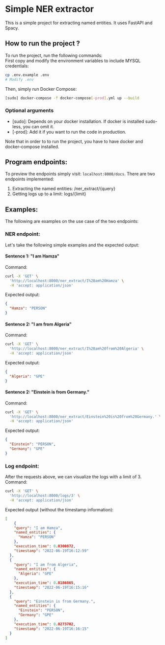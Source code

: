 # Simple NER extractor
This is a simple project for extracting named entities. It uses FastAPI and Spacy.
## How to run the project ?  
To run the project, run the following commands:  
First copy and modify the environment variables to include MYSQL credentials:  
```bash
cp .env.example .env
# Modify .env
```
Then, simply run Docker Compose:  
```bash
[sudo] docker-compose -f docker-compose[-prod].yml up --build
````  

### Optional arguments 
* [sudo]: Depends on your docker installation. If docker is installed sudo-less, you can omit it.
* [-prod]: Add it if you want to run the code in production.

Note that in order to to run the project, you have to have docker and docker-compose installed.

## Program endpoints:  
To preview the endpoints simply visit: `localhost:8000/docs`. There are two endpoints implemented:  
1. Extracting the named entities: /ner_extract/{query}
2. Getting logs up to a limit: logs/{limit}

## Examples: 
The following are examples on the use case of the two endpoints:  

### NER endpoint: 
Let's take the following simple examples and the expected output:  
#### Sentence 1: "I am Hamza"  

Command:  
```bash
curl -X 'GET' \
  'http://localhost:8000/ner_extract/I%20am%20Hamza' \
  -H 'accept: application/json'
````
Expected output:  
```JSON
{
  "Hamza": "PERSON"
}
```

#### Sentence 2: "I am from Algeria"  

Command:  
```bash
curl -X 'GET' \
  'http://localhost:8000/ner_extract/I%20am%20from%20Algeria' \
  -H 'accept: application/json'
````
Expected output:  
```JSON
{
  "Algeria": "GPE"
}
```

#### Sentence 2: "Einstein is from Germany."  

Command:  
```bash
curl -X 'GET' \
  'http://localhost:8000/ner_extract/Einstein%20is%20from%20Germany.' \
  -H 'accept: application/json'
````
Expected output:  
```JSON
{
  "Einstein": "PERSON",
  "Germany": "GPE"
}
```

### Log endpoint: 
After the requests above, we can visualize the logs with a limit of 3. 
Command:  
```bash
curl -X 'GET' \
  'http://localhost:8000/logs/3' \
  -H 'accept: application/json'
````
Expected output (without the timestamp information):  
```JSON
[
    {
    "query": "I am Hamza",
    "named_entities": {
      "Hamza": "PERSON"
    },
    "execution_time": 0.0300872,
    "timestamp": "2022-06-19T16:12:59"
  },
  {
    "query": "I am from Algeria",
    "named_entities": {
      "Algeria": "GPE"
    },
    "execution_time": 0.0186865,
    "timestamp": "2022-06-19T16:15:16"
  },
  {
    "query": "Einstein is from Germany.",
    "named_entities": {
      "Einstein": "PERSON",
      "Germany": "GPE"
    },
    "execution_time": 0.0273702,
    "timestamp": "2022-06-19T16:16:15"
  }
]
```